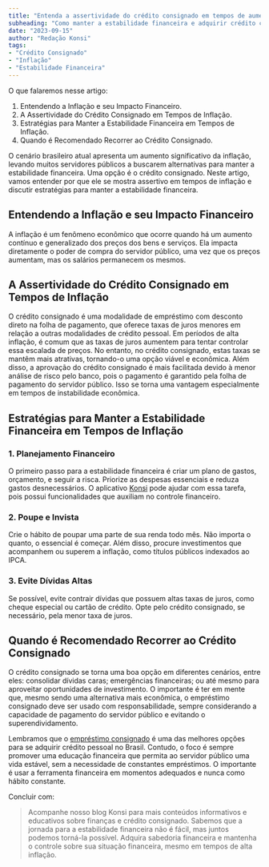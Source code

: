 ```yaml
---
title: "Entenda a assertividade do crédito consignado em tempos de aumento da inflação"
subheading: "Como manter a estabilidade financeira e adquirir crédito consignado considerando a atual alta da inflação"
date: "2023-09-15"
author: "Redação Konsi"
tags:
- "Crédito Consignado"
- "Inflação"
- "Estabilidade Financeira"
---
```


O que falaremos nesse artigo:
1. Entendendo a Inflação e seu Impacto Financeiro.
2. A Assertividade do Crédito Consignado em Tempos de Inflação.
3. Estratégias para Manter a Estabilidade Financeira em Tempos de Inflação.
4. Quando é Recomendado Recorrer ao Crédito Consignado.

O cenário brasileiro atual apresenta um aumento significativo da inflação, levando muitos servidores públicos a buscarem alternativas para manter a estabilidade financeira. Uma opção é o crédito consignado. Neste artigo, vamos entender por que ele se mostra assertivo em tempos de inflação e discutir estratégias para manter a estabilidade financeira.

## Entendendo a Inflação e seu Impacto Financeiro

A inflação é um fenômeno econômico que ocorre quando há um aumento contínuo e generalizado dos preços dos bens e serviços. Ela impacta diretamente o poder de compra do servidor público, uma vez que os preços aumentam, mas os salários permanecem os mesmos.

## A Assertividade do Crédito Consignado em Tempos de Inflação

O crédito consignado é uma modalidade de empréstimo com desconto direto na folha de pagamento, que oferece taxas de juros menores em relação a outras modalidades de crédito pessoal. Em períodos de alta inflação, é comum que as taxas de juros aumentem para tentar controlar essa escalada de preços. No entanto, no crédito consignado, estas taxas se mantêm mais atrativas, tornando-o uma opção viável e econômica. Além disso, a aprovação do crédito consignado é mais facilitada devido à menor análise de risco pelo banco, pois o pagamento é garantido pela folha de pagamento do servidor público. Isso se torna uma vantagem especialmente em tempos de instabilidade econômica.

## Estratégias para Manter a Estabilidade Financeira em Tempos de Inflação

### 1. Planejamento Financeiro

O primeiro passo para a estabilidade financeira é criar um plano de gastos, orçamento, e seguir a risca. Priorize as despesas essenciais e reduza gastos desnecessários. O aplicativo [Konsi](https://www.konsi.com.br) pode ajudar com essa tarefa, pois possui funcionalidades que auxiliam no controle financeiro.

### 2. Poupe e Invista

Crie o hábito de poupar uma parte de sua renda todo mês. Não importa o quanto, o essencial é começar. Além disso, procure investimentos que acompanhem ou superem a inflação, como títulos públicos indexados ao IPCA.

### 3. Evite Dívidas Altas

Se possível, evite contrair dívidas que possuem altas taxas de juros, como cheque especial ou cartão de crédito. Opte pelo crédito consignado, se necessário, pela menor taxa de juros.

## Quando é Recomendado Recorrer ao Crédito Consignado

O crédito consignado se torna uma boa opção em diferentes cenários, entre eles: consolidar dívidas caras; emergências financeiras; ou até mesmo para aproveitar oportunidades de investimento. O importante é ter em mente que, mesmo sendo uma alternativa mais econômica, o empréstimo consignado deve ser usado com responsabilidade, sempre considerando a capacidade de pagamento do servidor público e evitando o superendividamento.

Lembramos que o [empréstimo consignado](https://www.konsi.com.br/credito-consignado/por-que-o-crdito-consignado-a-melhor-escolha-para-servidores-pblicos.md) é uma das melhores opções para se adquirir crédito pessoal no Brasil. Contudo, o foco é sempre promover uma educação financeira que permita ao servidor público uma vida estável, sem a necessidade de constantes empréstimos. O importante é usar a ferramenta financeira em momentos adequados e nunca como hábito constante. 

Concluir com:
> Acompanhe nosso blog Konsi para mais conteúdos informativos e educativos sobre finanças e crédito consignado. Sabemos que a jornada para a estabilidade financeira não é fácil, mas juntos podemos torná-la possível. Adquira sabedoria financeira e mantenha o controle sobre sua situação financeira, mesmo em tempos de alta inflação.